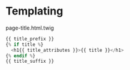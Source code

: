 # Templating

page-title.html.twig

``` php
{{ title_prefix }}
{% if title %}
  <h1{{ title_attributes }}>{{ title }}</h1>
{% endif %}
{{ title_suffix }}
```